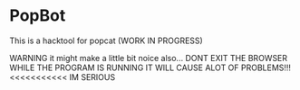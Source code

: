 # PopBot
This is a hacktool for popcat (WORK IN PROGRESS)


WARNING it might make a little bit noice also...
DONT EXIT THE BROWSER WHILE THE PROGRAM IS RUNNING IT WILL CAUSE ALOT OF PROBLEMS!!! <<<<<<<<<<< IM SERIOUS
